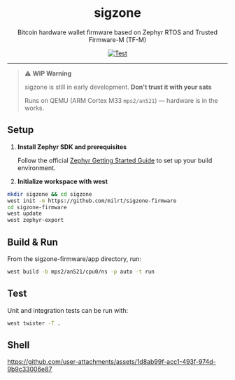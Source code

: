 <div align="center">

# sigzone

Bitcoin hardware wallet firmware based on Zephyr RTOS and Trusted Firmware-M (TF-M)

[![Test](https://github.com/milrt/sigzone-firmware/actions/workflows/test.yml/badge.svg)](https://github.com/milrt/sigzone-firmware/actions/workflows/test.yml)

</div>

---

> ⚠️ **WIP Warning**
>
> sigzone is still in early development.
> **Don't trust it with your sats**
>
> Runs on QEMU (ARM Cortex M33 `mps2/an521`) — hardware is in the works.

## Setup

1. **Install Zephyr SDK and prerequisites**

   Follow the official [Zephyr Getting Started Guide](https://docs.zephyrproject.org/latest/develop/getting_started/index.html) to set up your build environment.

2. **Initialize workspace with west**
```sh
mkdir sigzone && cd sigzone
west init -m https://github.com/milrt/sigzone-firmware
cd sigzone-firmware
west update
west zephyr-export
```

## Build & Run

From the sigzone-firmware/app directory, run:
```sh
west build -b mps2/an521/cpu0/ns -p auto -t run
```

## Test

Unit and integration tests can be run with:
```sh
west twister -T .
```

## Shell
https://github.com/user-attachments/assets/1d8ab99f-acc1-493f-974d-9b9c33006e87
